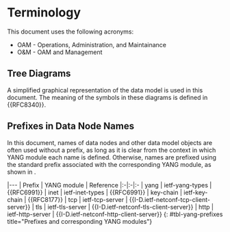 # Terminology

This document uses the following acronyms:

- OAM - Operations, Administration, and Maintainance
- O&M - OAM and Management

## Tree Diagrams

A simplified graphical representation of the data model is used in this
document. The meaning of the symbols in these diagrams is defined in
{{RFC8340}}.

## Prefixes in Data Node Names

In this document, names of data nodes and other data model objects are often
used without a prefix, as long as it is clear from the context in which YANG
module each name is defined. Otherwise, names are prefixed using the standard
prefix associated with the corresponding YANG module, as shown in [](#tbl-yang-prefixes).

|---
| Prefix | YANG module | Reference
|:-|:-|:-
| yang | ietf-yang-types | {{RFC6991}}
| inet | ietf-inet-types | {{RFC6991}}
| key-chain | ietf-key-chain | {{RFC8177}}
| tcp | ietf-tcp-server | {{I-D.ietf-netconf-tcp-client-server}}
| tls | ietf-tls-server | {{I-D.ietf-netconf-tls-client-server}}
| http | ietf-http-server | {{I-D.ietf-netconf-http-client-server}}
{: #tbl-yang-prefixes title="Prefixes and corresponding YANG modules"}

<!-- End of sections -->
